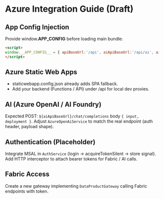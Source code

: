 # Azure Integration Guide (Draft)

## App Config Injection
Provide window.__APP_CONFIG__ before loading main bundle:
```html
<script>
window.__APP_CONFIG__ = { apiBaseUrl:'/api', aiApiBaseUrl:'/api/ai', aiDeployment:'gpt-4o-mini' };
</script>
```

## Azure Static Web Apps
- staticwebapp.config.json already adds SPA fallback.
- Add your backend (Functions / API) under /api for local dev proxies.

## AI (Azure OpenAI / AI Foundry)
Expected POST: `${aiApiBaseUrl}/chat/completions` body `{ input, deployment }`.
Adjust `AzureOpenAiService` to match the real endpoint (auth header, payload shape).

## Authentication (Placeholder)
Integrate MSAL in `AuthService` (login -> acquireTokenSilent -> store signal).
Add HTTP interceptor to attach bearer tokens for Fabric / AI calls.

## Fabric Access
Create a new gateway implementing `DataProductGateway` calling Fabric endpoints with token.
